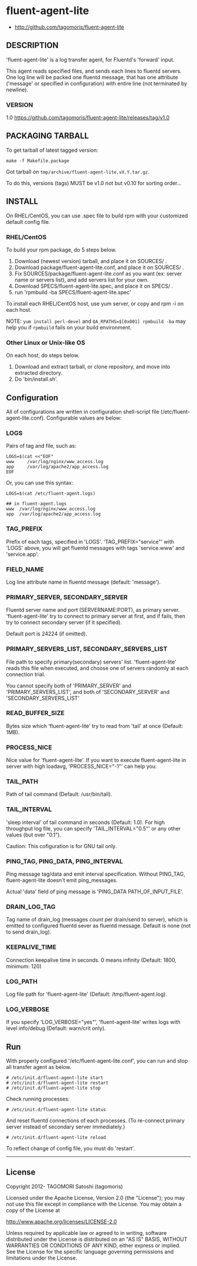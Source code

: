 # fluent-agent-lite

* http://github.com/tagomoris/fluent-agent-lite

## DESCRIPTION

'fluent-agent-lite' is a log transfer agent, for Fluentd's 'forward' input.

This agent reads specified files, and sends each lines to fluentd servers. One log line will be packed one fluentd message, that has one attribute ('message' or specified in configuration) with entire line (not terminated by newline).

### VERSION

1.0 https://github.com/tagomoris/fluent-agent-lite/releases/tag/v1.0

## PACKAGING TARBALL

To get tarball of latest tagged version:

    make -f Makefile.package

Got tarball on `tmp/archive/fluent-agent-lite.vX.Y.tar.gz`.

To do this, versions (tags) MUST be v1.0 not but v0.10 for sorting order...

## INSTALL

On RHEL/CentOS, you can use .spec file to build rpm with your customized default config file.

### RHEL/CentOS

To build your rpm package, do 5 steps below.

1. Download (newest version) tarball, and place it on SOURCES/ .
2. Download package/fluent-agent-lite.conf, and place it on SOURCES/ .
3. Fix SOURCES/package/fluent-agent-lite.conf as you want (ex: server name or servers list), and add servers list for your own.
4. Download SPECS/fluent-agent-lite.spec, and place it on SPECS/ .
5. run 'rpmbuild -ba SPECS/fluent-agent-lite.spec'

To install each RHEL/CentOS host, use yum server, or copy and rpm -i on each host.

NOTE: `yum install perl-devel` and `QA_RPATHS=$[0x001] rpmbuild -ba` may help you if `rpmbuild` fails on your build environment.

### Other Linux or Unix-like OS

On each host, do steps below.

1. Download and extract tarball, or clone repository, and move into extracted directory.
2. Do 'bin/install.sh'.

## Configuration

All of configurations are written in configuration shell-script file (/etc/fluent-agent-lite.conf). Configurable values are below:

### LOGS

Pairs of tag and file, such as:

    LOGS=$(cat <<"EOF"
    www     /var/log/nginx/www_access.log
    app     /var/log/apache2/app_access.log
    EOF

Or, you can use this syntax:

    LOGS=$(cat /etc/fluent-agent.logs)
    
    ## in fluent-agent.logs
    www  /var/log/nginx/www_access.log
    app  /var/log/apache2/app_access.log

### TAG_PREFIX

Prefix of each tags, specified in 'LOGS'. 'TAG_PREFIX="service"' with 'LOGS' above, you will get fluentd messages with tags 'service.www' and 'service.app'.

### FIELD_NAME

Log line attribute name in fluentd message (default: 'message').

### PRIMARY_SERVER, SECONDARY_SERVER

Fluentd server name and port (SERVERNAME:PORT), as primary server. 'fluent-agent-lite' try to connect to primary server at first, and if fails, then try to connect secondary server (if it specified).

Default port is 24224 (if omitted).

### PRIMARY_SERVERS_LIST, SECONDARY_SERVERS_LIST

File path to specify primary(secondary) servers' list. 'fluent-agent-lite' reads this file when executed, and choose one of servers randomly at each connection trial.

You cannot specify both of 'PRIMARY\_SERVER' and 'PRIMARY\_SERVERS\_LIST', and both of 'SECONDARY\_SERVER' and 'SECONDARY\_SERVERS\_LIST'

### READ_BUFFER_SIZE

Bytes size which 'fluent-agent-lite' try to read from 'tail' at once (Default: 1MB).

### PROCESS_NICE

Nice value for 'fluent-agent-lite'. If you want to execute fluent-agent-lite in server with high loadavg, 'PROCESS_NICE="-1"' can help you.

### TAIL_PATH

Path of tail command (Default: /usr/bin/tail).

### TAIL_INTERVAL

'sleep interval' of tail command in seconds (Default: 1.0). For high throughput log file, you can specify 'TAIL_INTERVAL="0.5"' or any other values (but over "0.1").

Caution: This cofiguration is for GNU tail only.

### PING_TAG, PING_DATA, PING_INTERVAL

Ping message tag/data and emit interval specification. Without PING\_TAG, fluent-agent-lite doesn't emit ping\_messages.

Actual 'data' field of ping message is 'PING_DATA PATH\_OF\_INPUT\_FILE'.

### DRAIN_LOG_TAG

Tag name of drain\_log (messages count per drain/send to server), which is emitted to configured fluentd sever as fluentd message. Default is none (not to send drain\_log).

### KEEPALIVE_TIME

Connection keepalive time in seconds. 0 means infinity (Default: 1800, minimum: 120)

### LOG_PATH

Log file path for 'fluent-agent-lite' (Default: /tmp/fluent-agent.log).

### LOG_VERBOSE

If you specify 'LOG_VERBOSE="yes"', 'fluent-agent-lite' writes logs with level info/debug (Default: warn/crit only).

## Run

With properly configured '/etc/fluent-agent-lite.conf', you can run and stop all transfer agent as below.

    # /etc/init.d/fluent-agent-lite start
    # /etc/init.d/fluent-agent-lite restart
    # /etc/init.d/fluent-agent-lite stop

Check running processes:

    # /etc/init.d/fluent-agent-lite status

And reset fluentd connections of each processes. (To re-connect primary server instead of secondary server immediately.)

    # /etc/init.d/fluent-agent-lite reload

To reflect change of config file, you must do 'restart'.

* * * * *

## License

Copyright 2012- TAGOMORI Satoshi (tagomoris)

Licensed under the Apache License, Version 2.0 (the "License");
you may not use this file except in compliance with the License.
You may obtain a copy of the License at

   http://www.apache.org/licenses/LICENSE-2.0

Unless required by applicable law or agreed to in writing, software
distributed under the License is distributed on an "AS IS" BASIS,
WITHOUT WARRANTIES OR CONDITIONS OF ANY KIND, either express or implied.
See the License for the specific language governing permissions and
limitations under the License.
